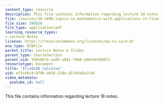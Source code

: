 ```yaml
---
content_type: resource
description: This file contains information regarding lecture 18 notes.
file: /courses/18-s096-topics-in-mathematics-with-applications-in-finance-fall-2013/ef2c66c8079ba656210ad1fd4a5e2fa8_MIT18_S096F13_lecnote18.pdf
file_size: 286820
file_type: application/pdf
learning_resource_types:
- Lecture Notes
license: https://creativecommons.org/licenses/by-nc-sa/4.0/
ocw_type: OCWFile
parent_title: Lecture Notes & Slides
parent_type: CourseSection
parent_uid: 5595067e-ea85-a891-7808-e0dc047689f1
resourcetype: Document
title: "It\u014D calculus"
uid: ef2c66c8-079b-a656-210a-d1fd4a5e2fa8
video_metadata:
  youtube_id: null
---
```

This file contains information regarding lecture 18 notes.